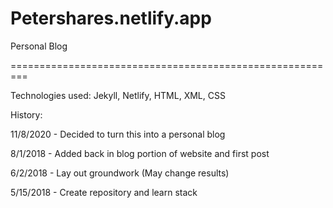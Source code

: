 # Petershares.netlify.app

Personal Blog

=========================================================

Technologies used: Jekyll, Netlify, HTML, XML, CSS

History:

11/8/2020 - Decided to turn this into a personal blog

8/1/2018 - Added back in blog portion of website and first post

6/2/2018 - Lay out groundwork (May change results)

5/15/2018 - Create repository and learn stack